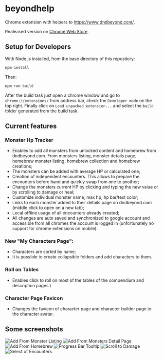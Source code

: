 # beyondhelp
Chrome extension with helpers to https://www.dndbeyond.com/. 

Realeased version on [Chrome Web Store](https://chrome.google.com/webstore/detail/beyond-help/aojmegjchfjmkgmihimpplblfalnpdop?hl=en).

## Setup for Developers

With Node.js installed, from the base directory of this repository:
```bash
npm install
```
Then:
```bash
npm run build
```
After the build task just open a chrome window and go to `chrome://extensions/` from address bar, check the `Developer mode` on the top right. Finally click on `Load unpacked extension...` and select the `build` folder generated from the build task.

## Current features

### Monster Hp Tracker
- Enables to add all monsters from unlocked content and homebrew from dndbeyond.com. From monsters listing, monster details page, homebrew monster listing, homebrew collection and homebrew creations;
- The monsters can be added with average HP or calculated one;
- Creation of independent encounters. This allows to prepare the encounters before hand and quickly swap from one to another;
- Change the monsters current HP by clicking and typing the new value or by scrolling to damage or heal;
- Customize individual monster name, max hp, hp bar/text color;
- Links to each monster added to their details page on dndbeyond.com (middle click to open on a new tab);
- Local offline usage of all encounters already created;
- All changes are auto saved and synchronized to google account and accessible from all chromes the account is logged in (unfortunately no support for chrome extensions on mobile).

### New "My Characters Page":
- Characters are sorted by name;
- It is possible to create collapsible folders and add characters to them.

### Roll on Tables
- Enables click to roll on most of the tables of the compendium and description pages.\

### Character Page Favicon
- Changes the favicon of character page and character builder page to the character avatar.

## Some screenshots

![Add From Monster Listing](http://i.imgur.com/pU5WvoG.png)
![Add From Monsters Detail Page](http://i.imgur.com/c9usntG.png)
![Add From Homebrew](http://i.imgur.com/rEZXS8P.png)
![Progress Bar Tooltip](http://i.imgur.com/KH3Xzbn.png)
![Scroll to Damage](http://i.imgur.com/BxiMxPU.png)
![Select of Encounters](http://i.imgur.com/PYYdsMW.png)
